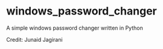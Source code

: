 # windows_password_changer
A simple windows password changer written in Python

Credit:
Junaid Jagirani
